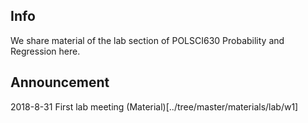 ## Info

We share material of the lab section of POLSCI630 Probability and Regression here.

## Announcement

2018-8-31 First lab meeting (Material)[../tree/master/materials/lab/w1]
